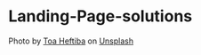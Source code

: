 # Landing-Page-solutions

Photo by <a href="https://unsplash.com/@heftiba?utm_content=creditCopyText&utm_medium=referral&utm_source=unsplash">Toa Heftiba</a> on <a href="https://unsplash.com/photos/a-group-of-people-sitting-on-top-of-a-lush-green-field-yZe8oPzgelk?utm_content=creditCopyText&utm_medium=referral&utm_source=unsplash">Unsplash</a>
  